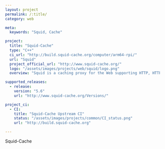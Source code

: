 ```yaml
---
layout: project
permalink: /:title/
category: web

meta:
  keywords: "Squid, Cache"

project:
  title: "Squid-Cache"
  type: "C++"
  ci_url: "http://build.squid-cache.org/computer/arm64-rpi/"
  url: "Squid"
  project_official_url: "http://www.squid-cache.org/"
  logo: "/assets/images/projects/web/squid/logo.png"
  overview: "Squid is a caching proxy for the Web supporting HTTP, HTTPS, FTP, and more. It reduces bandwidth and improves response times by caching and reusing frequently-requested web pages. Squid has extensive access controls and makes a great server accelerator. It runs on most available operating systems, including Windows and is licensed under the GNU GPL."

supported_releases:
  - release:
    version: "5.6"
    url: "http://www.squid-cache.org/Versions/"

project_ci:
  - CI:
    title: "Squid-Cache Upstream CI"
    status: "/assets/images/projects/common/CI_status.png"
    url: "http://build.squid-cache.org"

---
```


<p>Squid-Cache</p>

